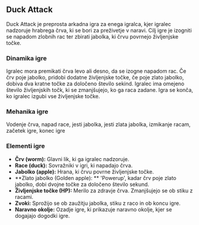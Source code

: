 ## Duck Attack

Duck Attack je preprosta arkadna igra za enega igralca, kjer igralec nadzoruje hrabrega črva, ki se bori za preživetje v naravi. Cilj igre je izogniti se napadom zlobnih rac ter zbirati jabolka, ki črvu povrnejo življenjske točke.

### Dinamika igre

Igralec mora premikati črva levo ali desno, da se izogne napadom rac. Če črv poje jabolko, pridobi dodatne življenjske točke, če poje zlato jabolko, dobiva dva kratne točke za določeno število sekind. Igralec ima omejeno število življenjskih točk, ki se zmanjšujejo, ko ga raca zadane. Igra se konča, ko igralec izgubi vse življenjske točke.

### Mehanika igre

Vodenje črva, napad race, jesti jabolka, jesti zlata jabolka, izmikanje racam, začetek igre, konec igre

### Elementi igre

- **Črv (worm):** Glavni lik, ki ga igralec nadzoruje.
- **Race (duck):** Sovražniki v igri, ki napadajo črva.
- **Jabolko (apple):** Hrana, ki črvu povrne življenjske točke.
- **Zlato jabolko (Golden apple): ** 'Powerup', kadar črv poje zlato jabolko, dobi dvojne točke za določeno število sekund.
- **Življenjske točke (HP):** Merilo za zdravje črva. Zmanjšujejo se ob stiku z racami.
- **Zvoki:** Sprožijo se ob zaužitju jabolka, stiku z raco in ob koncu igre.
- **Naravno okolje:** Ozadje igre, ki prikazuje naravno okolje, kjer se dogajajo dogodki igre.
